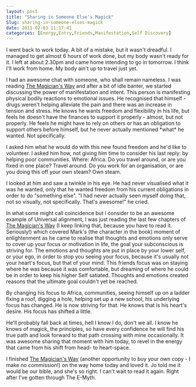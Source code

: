 ```yaml
---
layout: post
title: "Sharing in Someone Else's Magick"
Slug: sharing-in-someone-elses-magick
date: 2011-02-03 11:17:41
categories: [Energy,Entry,Friends,Manifestation,Self Discovery]
---
```

I went back to work today. A bit of a mistake, but it wasn't dreadful. I managed to get almost 6 hours of work done, but my body wasn't ready for it. I left at about 2.30pm and came home intending to go in tomorrow. I think I'll work from home. My body ain't up to travel just yet.

I had an awesome chat with someone, who shall remain nameless. I was reading [The Magician's Way](http://booko.com.au/books/isbn/9781577316879) and after a bit of idle banter, we started discussing the power of manifestation and intent. This person is manifesting physical bodily reactions to emotional issues. He recognised that himself - drugs weren't helping alleviate the pain and there was an increase in tension and stress. He knows he wants freedom and flexibility in his life, but feels he doesn't have the finances to support it properly - almost, but not properly. He feels he might have to rely on others or has an obligation to support others before himself, but he never actually mentioned \*what\* he wanted. Not specifically.

I asked him what he would do with this new found freedom and he'd like to volunteer. I asked him how, not giving him time to consider his last reply: by helping poor communities. Where: Africa. Do you travel around, or are you fixed in one place? Travel around. Do you work for an organisation, or are you doing this off your own steam? Own steam.

I looked at him and saw a twinkle in his eye. He had never visualised what it was he wanted, only that he wanted freedom from his current obligations in order to do "something else". "I had never actually seen myself doing that, not so visually, not specifically. That's awesome!" he cried.

In what some might call coincidence but I consider to be an awesome example of Universal alignment, I was just reading the last few chapters of [The Magician's Way](http://booko.com.au/books/isbn/9781577316879) (I keep linking that, because you have to read it. Seriously!) which covered Mark's (the character in the book) moment of enlightenment as he came to realise that thoughts and emotions only serve to cover up your focus or motivation in life, the goal your subconscious is striving for. The emotions and thoughts are put in place by your lower self, or your ego, in order to stop you seeing your focus, because it's usually not your heart's focus, but that of your mind. This friends focus was on staying where he was because it was comfortable, but dreaming of where he could be in order to keep his higher Self satiated. Thoughts and emotions created reasons that the ultimate goal couldn't yet be reached.

By changing his focus to Africa, communities, seeing himself up on a ladder fixing a roof, digging a hole, helping set up a new school, his underlying focus has changed. He is now striving for that. He knows that is his heart's desire. His focus has shifted a little.

He'll probably fall back at times, hell I know I do, don't we all. I know he knows of magick, the principles, so have every confidence he will find his true path and look forward to that path crossing with mine occasionally. It was awesome sharing that moment with him today, to revel in the energy that came from his shift from head- to heart-space.

I finished [The Magician's Way](http://booko.com.au/books/isbn/9781577316879) (another opportunity to buy your own copy - I make no commission!) on the way home today and loved it. Jo told me it would be our bible, and she's so right. I can't wait to read it again. Right after I've gotten through The E-Myth.
